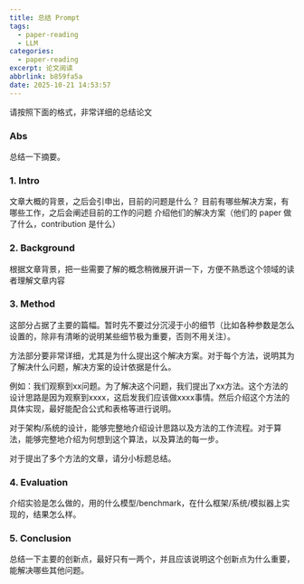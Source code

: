 ```yaml
---
title: 总结 Prompt
tags:
  - paper-reading
  - LLM
categories:
  - paper-reading
excerpt: 论文阅读
abbrlink: b859fa5a
date: 2025-10-21 14:53:57
---
```

请按照下面的格式，非常详细的总结论文
### Abs
总结一下摘要。

### 1. Intro
文章大概的背景，之后会引申出，目前的问题是什么？
目前有哪些解决方案，有哪些工作，之后会阐述目前的工作的问题
介绍他们的解决方案（他们的 paper 做了什么，contribution 是什么）

### 2. Background
根据文章背景，把一些需要了解的概念稍微展开讲一下，方便不熟悉这个领域的读者理解文章内容

### 3. Method
这部分占据了主要的篇幅。暂时先不要过分沉浸于小的细节（比如各种参数是怎么设置的，除非有清晰的说明某些细节极为重要，否则不用关注）。

方法部分要非常详细，尤其是为什么提出这个解决方案。对于每个方法，说明其为了解决什么问题，解决方案的设计依据是什么。

例如：我们观察到xx问题。为了解决这个问题，我们提出了xx方法。这个方法的设计思路是因为观察到xxxx，这启发我们应该做xxxx事情。然后介绍这个方法的具体实现，最好能配合公式和表格等进行说明。

对于架构/系统的设计，能够完整地介绍设计思路以及方法的工作流程。对于算法，能够完整地介绍为何想到这个算法，以及算法的每一步。

对于提出了多个方法的文章，请分小标题总结。

### 4. Evaluation
介绍实验是怎么做的，用的什么模型/benchmark，在什么框架/系统/模拟器上实现的，结果怎么样。

### 5. Conclusion
总结一下主要的创新点，最好只有一两个，并且应该说明这个创新点为什么重要，能解决哪些其他问题。